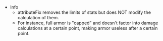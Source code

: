 - Info
	- attributeFix removes the limits of stats but does NOT modify the calculation of them.
	- For instance, full armor is "capped" and doesn't factor into damage calculations at a certain point, making armor useless after a certain point.